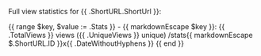 Full view statistics for {{ .ShortURL.ShortUrl }}:

{{ range $key, $value := .Stats }}
 \- {{ markdownEscape $key }}: {{ .TotalViews }} views \({{ .UniqueViews }} unique\) /stats{{ markdownEscape $.ShortURL.ID }}x{{ .DateWithoutHyphens }}
{{ end }}
